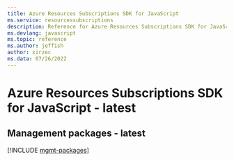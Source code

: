 ```yaml
---
title: Azure Resources Subscriptions SDK for JavaScript
ms.service: resourcessubscriptions
description: Reference for Azure Resources Subscriptions SDK for JavaScript
ms.devlang: javascript
ms.topic: reference
ms.author: jeffish
author: xirzec
ms.data: 07/26/2022
---
```

# Azure Resources Subscriptions SDK for JavaScript - latest

## Management packages - latest
[!INCLUDE [mgmt-packages](resources-subscriptions-mgmt-index.md)]